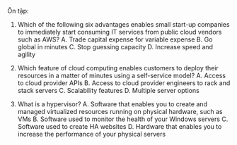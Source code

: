 

Ôn tập:


1. Which of the following six advantages enables small start-up companies to
immediately start consuming IT services from public cloud vendors such as AWS?
A. Trade capital expense for variable expense
B. Go global in minutes
C. Stop guessing capacity
D. Increase speed and agility


2. Which feature of cloud computing enables customers to deploy their resources
in a matter of minutes using a self-service model?
A. Access to cloud provider APIs
B. Access to cloud provider engineers to rack and stack servers
C. Scalability features
D. Multiple server options


3. What is a hypervisor?
A. Software that enables you to create and managed virtualized resources running
on physical hardware, such as VMs
B. Software used to monitor the health of your Windows servers
C. Software used to create HA websites
D. Hardware that enables you to increase the performance of your physical servers

